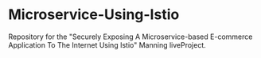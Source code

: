 # Microservice-Using-Istio
Repository for the "Securely Exposing A Microservice-based E-commerce Application To The Internet Using Istio" Manning liveProject.
